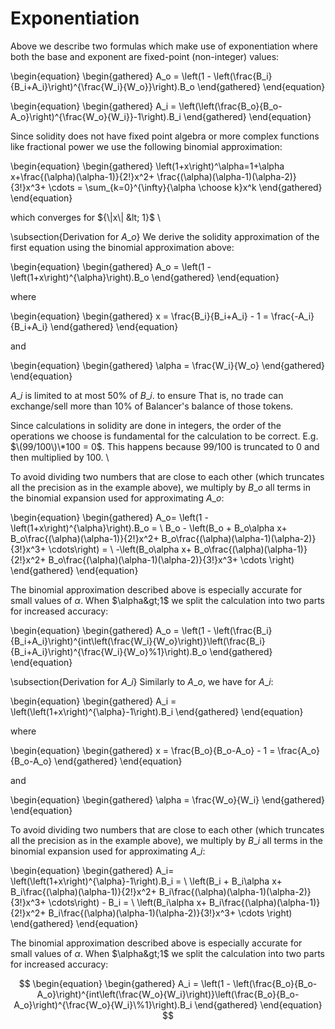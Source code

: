 # Exponentiation

Above we describe two formulas which make use of exponentiation where both the base and exponent are fixed-point \(non-integer\) values:

\begin{equation} \begin{gathered} A\_o = \left\(1 - \left\(\frac{B\_i}{B\_i+A\_i}\right\)^{\frac{W\_i}{W\_o}}\right\).B\_o \end{gathered} \end{equation}

\begin{equation} \begin{gathered} A\_i = \left\(\left\(\frac{B\_o}{B\_o-A\_o}\right\)^{\frac{W\_o}{W\_i}}-1\right\).B\_i \end{gathered} \end{equation}

Since solidity does not have fixed point algebra or more complex functions like fractional power we use the following binomial approximation:

\begin{equation} \begin{gathered} \left\(1+x\right\)^\alpha=1+\alpha x+\frac{\(\alpha\)\(\alpha-1\)}{2!}x^2+ \frac{\(\alpha\)\(\alpha-1\)\(\alpha-2\)}{3!}x^3+ \cdots = \sum\_{k=0}^{\infty}{\alpha \choose k}x^k \end{gathered} \end{equation}

which converges for ${\|x\| &lt; 1}$ \

\subsection{Derivation for $A\_o$} We derive the solidity approximation of the first equation using the binomial approximation above:

\begin{equation} \begin{gathered} A\_o = \left\(1 - \left\(1+x\right\)^{\alpha}\right\).B\_o \end{gathered} \end{equation}

where

\begin{equation} \begin{gathered} x = \frac{B\_i}{B\_i+A\_i} - 1 = \frac{-A\_i}{B\_i+A\_i} \end{gathered} \end{equation}

and

\begin{equation} \begin{gathered} \alpha = \frac{W\_i}{W\_o} \end{gathered} \end{equation}

$A\_i$ is limited to at most $50\%$ of $B\_i$. to ensure That is, no trade can exchange/sell more than $10\%$ of Balancer's balance of those tokens.

Since calculations in solidity are done in integers, the order of the operations we choose is fundamental for the calculation to be correct. E.g. $\(99/100\)\*100 = 0$. This happens because $99/100$ is truncated to 0 and then multiplied by 100. \

To avoid dividing two numbers that are close to each other \(which truncates all the precision as in the example above\), we multiply by $B\_o$ all terms in the binomial expansion used for approximating $A\_o$:

\begin{equation} \begin{gathered} A\_o= \left\(1 - \left\(1+x\right\)^{\alpha}\right\).B\_o = \ B\_o - \left\(B\_o + B\_o\alpha x+ B\_o\frac{\(\alpha\)\(\alpha-1\)}{2!}x^2+ B\_o\frac{\(\alpha\)\(\alpha-1\)\(\alpha-2\)}{3!}x^3+ \cdots\right\) = \ -\left\(B\_o\alpha x+ B\_o\frac{\(\alpha\)\(\alpha-1\)}{2!}x^2+ B\_o\frac{\(\alpha\)\(\alpha-1\)\(\alpha-2\)}{3!}x^3+ \cdots \right\) \end{gathered} \end{equation}

The binomial approximation described above is especially accurate for small values of $\alpha$. When $\alpha&gt;1$ we split the calculation into two parts for increased accuracy:

\begin{equation} \begin{gathered} A\_o = \left\(1 - \left\(\frac{B\_i}{B\_i+A\_i}\right\)^{int\left\(\frac{W\_i}{W\_o}\right\)}\left\(\frac{B\_i}{B\_i+A\_i}\right\)^{\frac{W\_i}{W\_o}\%1}\right\).B\_o \end{gathered} \end{equation}

\subsection{Derivation for $A\_i$} Similarly to $A\_o$, we have for $A\_i$:

\begin{equation} \begin{gathered} A\_i = \left\(\left\(1+x\right\)^{\alpha}-1\right\).B\_i \end{gathered} \end{equation}

where

\begin{equation} \begin{gathered} x = \frac{B\_o}{B\_o-A\_o} - 1 = \frac{A\_o}{B\_o-A\_o} \end{gathered} \end{equation}

and

\begin{equation} \begin{gathered} \alpha = \frac{W\_o}{W\_i} \end{gathered} \end{equation}

To avoid dividing two numbers that are close to each other \(which truncates all the precision as in the example above\), we multiply by $B\_i$ all terms in the binomial expansion used for approximating $A\_i$:

\begin{equation} \begin{gathered} A\_i= \left\(\left\(1+x\right\)^{\alpha}-1\right\).B\_i = \ \left\(B\_i + B\_i\alpha x+ B\_i\frac{\(\alpha\)\(\alpha-1\)}{2!}x^2+ B\_i\frac{\(\alpha\)\(\alpha-1\)\(\alpha-2\)}{3!}x^3+ \cdots\right\) - B\_i = \ \left\(B\_i\alpha x+ B\_i\frac{\(\alpha\)\(\alpha-1\)}{2!}x^2+ B\_i\frac{\(\alpha\)\(\alpha-1\)\(\alpha-2\)}{3!}x^3+ \cdots \right\) \end{gathered} \end{equation}

The binomial approximation described above is especially accurate for small values of $\alpha$. When $\alpha&gt;1$ we split the calculation into two parts for increased accuracy:

$$
\begin{equation}
\begin{gathered}
A_i = \left(1 - \left(\frac{B_o}{B_o-A_o}\right)^{int\left(\frac{W_o}{W_i}\right)}\left(\frac{B_o}{B_o-A_o}\right)^{\frac{W_o}{W_i}\%1}\right).B_i
\end{gathered}
\end{equation}
$$

